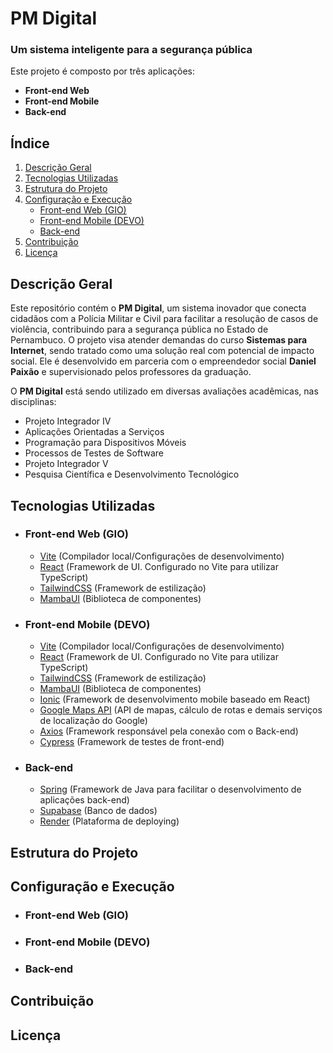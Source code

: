 # PM Digital
### Um sistema inteligente para a segurança pública

Este projeto é composto por três aplicações:
- <b>Front-end Web</b>
- <b>Front-end Mobile</b>
- <b>Back-end</b>

## Índice
1. [Descrição Geral](#descrição-geral)
2. [Tecnologias Utilizadas](#tecnologias-utilizadas)
3. [Estrutura do Projeto](#estrutura-do-projeto)
4. [Configuração e Execução](#configuração-e-execução)
    - [Front-end Web (GIO)](#front-end-web-gio)
    - [Front-end Mobile (DEVO)](#front-end-mobile-devo)
    - [Back-end](#back-end)
5. [Contribuição](#contribuição)
6. [Licença](#licença)

## Descrição Geral
Este repositório contém o <b>PM Digital</b>, um sistema inovador que conecta cidadãos com a Polícia Militar e Civil para facilitar a resolução de casos de violência, contribuindo para a segurança pública no Estado de Pernambuco. O projeto visa atender demandas do curso <b>Sistemas para Internet</b>, sendo tratado como uma solução real com potencial de impacto social. Ele é desenvolvido em parceria com o empreendedor social <b>Daniel Paixão</b> e supervisionado pelos professores da graduação.

O <b>PM Digital</b> está sendo utilizado em diversas avaliações acadêmicas, nas disciplinas:

- Projeto Integrador IV
- Aplicações Orientadas a Serviços
- Programação para Dispositivos Móveis
- Processos de Testes de Software
- Projeto Integrador V
- Pesquisa Científica e Desenvolvimento Tecnológico

## Tecnologias Utilizadas
- ### Front-end Web (GIO)
    - [Vite](https://vitejs.dev) (Compilador local/Configurações de desenvolvimento)
    - [React](https://react.dev) (Framework de UI. Configurado no Vite para utilizar TypeScript)
    - [TailwindCSS](https://tailwindcss.com) (Framework de estilização)
    - [MambaUI](https://mambaui.com) (Biblioteca de componentes)
- ### Front-end Mobile (DEVO)
    - [Vite](https://vitejs.dev) (Compilador local/Configurações de desenvolvimento)
    - [React](https://react.dev) (Framework de UI. Configurado no Vite para utilizar TypeScript)
    - [TailwindCSS](https://tailwindcss.com) (Framework de estilização)
    - [MambaUI](https://mambaui.com) (Biblioteca de componentes)
    - [Ionic](https://ionicframework.com) (Framework de desenvolvimento mobile baseado em React)
    - [Google Maps API](https://developers.google.com/maps) (API de mapas, cálculo de rotas e demais serviços de localização do Google)
    - [Axios](https://axios-http.com/ptbr/) (Framework responsável pela conexão com o Back-end)
    - [Cypress](https://www.cypress.io) (Framework de testes de front-end)
- ### Back-end
    - [Spring](https://spring.io/) (Framework de Java para facilitar o desenvolvimento de aplicações back-end)
    - [Supabase](https://supabase.com/) (Banco de dados)
    - [Render](https://render.com/) (Plataforma de deploying)
## Estrutura do Projeto
## Configuração e Execução
- ### Front-end Web (GIO)
- ### Front-end Mobile (DEVO)
- ### Back-end
## Contribuição
## Licença